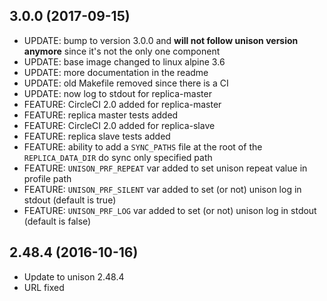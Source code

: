 
## 3.0.0 (2017-09-15)
- UPDATE: bump to version 3.0.0 and **will not follow unison version anymore** since it's not the only one component
- UPDATE: base image changed to linux alpine 3.6
- UPDATE: more documentation in the readme
- UPDATE: old Makefile removed since there is a CI
- UPDATE: now log to stdout for replica-master
- FEATURE: CircleCI 2.0 added for replica-master
- FEATURE: replica master tests added
- FEATURE: CircleCI 2.0 added for replica-slave
- FEATURE: replica slave tests added
- FEATURE: ability to add a `SYNC_PATHS` file at the root of the `REPLICA_DATA_DIR` do sync only specified path
- FEATURE: `UNISON_PRF_REPEAT` var added to set unison repeat value in profile path
- FEATURE: `UNISON_PRF_SILENT` var added to set (or not) unison log in stdout (default is true)
- FEATURE: `UNISON_PRF_LOG` var added to set (or not) unison log in stdout (default is false)

## 2.48.4 (2016-10-16)
- Update to unison 2.48.4
- URL fixed
